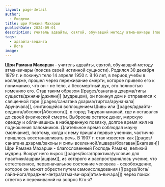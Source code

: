 ```yaml
---
layout: page-detail
author:
  - Яшодеви
title: шри Рамана Махарши
publishDate: 2024-09-01
description: Учитель адвайты, святой, обучавший методу атма-вичары (поиска своей истинной сущности). Родился 30 декабря 1879 г. и покинул тело 14 апреля 1950 г. В 16 лет, в период учебы в колледже, прошел через переживание смерти, которое привело его к пониманию, что он - не тело, а бессмертный дух, это полностью изменило его. Став таким образом джняни (мудрецом), он покинул дом и отправился к священной горе Аруначала, считающейся воплощением Шивы или Абсолюта, в город Тируваннамалай, где и оставался до своей физической смерти. Выбросив остаток денег, мирскую одежду и облачившись в набедренную повязку, долгое время жил на подношения паломников. Длительное время соблюдал мауну (молчание), поэтому, когда к нему пришли первые ученики, частично пришлось восстанавливать речь. В 1907 г. стал известен как Бхагаван Шри Рамана Махарши - благословенный Господь Рамана, великий мудрец. Вокруг него вырос ашрам, из которого и распространялось учение, что естественное, первоначальное состояние человека - освобождение, которое он может обрести путем самоисследования (атма-вичара) через поиск ответов и переживаний на вопрос Кто я?
tags:
  - адвайта-веданта
  - йога
image:
---
```

**Шри Рамана Махарши** - учитель адвайты, святой, обучавший методу атма-вичары (поиска своей истинной сущности). Родился 30 декабря 1879 г. и покинул тело 14 апреля 1950 г. В 16 лет, в период учебы в колледже, прошел через переживание смерти, которое привело его к пониманию, что он - не тело, а бессмертный дух, это полностью изменило его. Став таким образом [[pages/санатана дхарма/типы существ/джняни|джняни]] (мудрецом), он покинул дом и отправился к священной горе [[pages/санатана дхарма/тиртха/аруначала|Аруначала]], считающейся воплощением Шивы или [[pages/адвайта-веданта/абсолют|Абсолюта]], в город Тируваннамалай, где и оставался до своей физической смерти. Выбросив остаток денег, мирскую одежду и облачившись в набедренную повязку, долгое время жил на подношения паломников. Длительное время соблюдал мауну (молчание), поэтому, когда к нему пришли первые ученики, частично пришлось восстанавливать речь. В 1907 г. стал известен как [[pages/санатана дхарма/законы и силы вселенной/ишвара/бхагаван|Бхагаван]] Шри Рамана Махарши - благословенный Господь Рамана, великий мудрец. Вокруг него вырос [[pages/йога/практика/условия для практики/ашрам|ашрам]], из которого и распространялось учение, что естественное, первоначальное состояние человека - освобождение, которое он может обрести путем самоисследования ([[pages/йога/лайя-йога/праджня-янтра/атма-вичара|атма-вичара]]) через поиск ответов и переживаний на вопрос Кто я?

